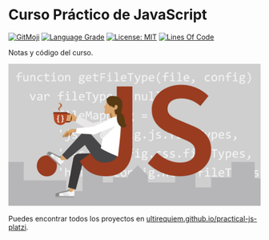 # Curso Práctico de JavaScript

[![GitMoji](https://img.shields.io/badge/gitmoji-%20😜-FFDD67.svg)](https://gitmoji.dev)
[![Language Grade](https://img.shields.io/lgtm/grade/javascript/g/UltiRequiem/oop-js-platzi.svg?logo=lgtm&logoWidth=18)](https://lgtm.com/projects/g/UltiRequiem/oop-js-platzi/context:javascript)
[![License: MIT](https://img.shields.io/badge/License-MIT-blue.svg)](https://opensource.org/licenses/MIT)
[![Lines Of Code](https://img.shields.io/tokei/lines/github.com/UltiRequiem/oop-js-platzi?color=blue&label=Total%20Lines)](https://github.com/UltiRequiem/oop-js-platzi)

Notas y código del curso.

![Wall](./img/wall.jpg)

Puedes encontrar todos los proyectos en
[ultirequiem.github.io/practical-js-platzi](https://ultirequiem.github.io/practical-js-platzi).
